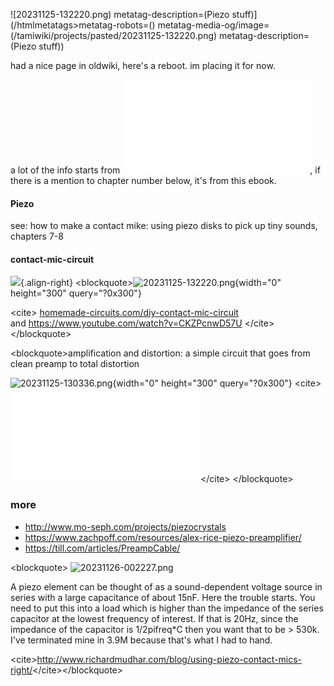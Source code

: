 ![20231125-132220.png)
metatag-description=(Piezo stuff)](/htmlmetatags>metatag-robots=() 
metatag-media-og/image=(/tamiwiki/projects/pasted/20231125-132220.png)
metatag-description=(Piezo stuff))

had a nice page in oldwiki, here\'s a reboot. im placing it for now.

a lot of the info starts from
![collinshandmade_electronic_music.pdf](/tamiwiki/projects/collinshandmade_electronic_music.pdf),
if there is a mention to chapter number below, it\'s from this ebook.

#### Piezo

see: how to make a contact mike: using piezo disks to pick up tiny
sounds, chapters 7-8

#### contact-mic-circuit

![](youtube>CKZPcnwD57U){.align-right}
\<blockquote\>![20231125-132220.png](/tamiwiki/projects/pasted/20231125-132220.png){width="0"
height="300" query="?0x300"}

\<cite\>
[homemade-circuits.com/diy-contact-mic-circuit](https://www.homemade-circuits.com/diy-contact-mic-circuit/)\
and <https://www.youtube.com/watch?v=CKZPcnwD57U> \</cite\>
\</blockquote\>

\<blockquote\>amplification and distortion: a simple circuit that goes
from clean preamp to total distortion

![20231125-130336.png](/tamiwiki/projects/pasted/20231125-130336.png){width="0"
height="300" query="?0x300"} \<cite\>
![collinshandmade_electronic_music.pdf, chapter
23](/tamiwiki/projects/collinshandmade_electronic_music.pdf) \</cite\>
\</blockquote\>

### more

-   <http://www.mo-seph.com/projects/piezocrystals>
-   <https://www.zachpoff.com/resources/alex-rice-piezo-preamplifier/>
-   <https://till.com/articles/PreampCable/>

\<blockquote\>
![20231126-002227.png](/tamiwiki/projects/pasted/20231126-002227.png)

A piezo element can be thought of as a sound-dependent voltage source in
series with a large capacitance of about 15nF. Here the trouble starts.
You need to put this into a load which is higher than the impedance of
the series capacitor at the lowest frequency of interest. If that is
20Hz, since the impedance of the capacitor is 1/2pifreq\*C then you want
that to be \> 530k. I've terminated mine in 3.9M because that's what I
had to hand.

\<cite\><http://www.richardmudhar.com/blog/using-piezo-contact-mics-right/>\</cite\>\</blockquote\>
